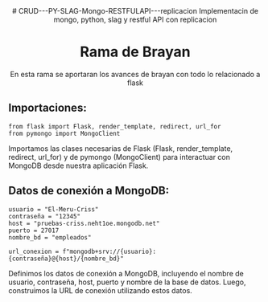 <center>
  # CRUD---PY-SLAG-Mongo-RESTFULAPI---replicacion
Implementacin de mongo, python, slag y restful API con replicacion
<h1>Rama de Brayan</h1>
  En esta rama se aportaran los avances de brayan con todo lo relacionado a flask
</center> 

<h2>Importaciones:</h2>

    from flask import Flask, render_template, redirect, url_for
    from pymongo import MongoClient
  
Importamos las clases necesarias de Flask (Flask, render_template, redirect, url_for) y de pymongo (MongoClient) para interactuar con MongoDB desde nuestra aplicación Flask.

<h2>Datos de conexión a MongoDB:</h2>

    usuario = "El-Meru-Criss"
    contraseña = "12345"
    host = "pruebas-criss.neht1oe.mongodb.net"
    puerto = 27017
    nombre_bd = "empleados"

    url_conexion = f"mongodb+srv://{usuario}:{contraseña}@{host}/{nombre_bd}"
    
Definimos los datos de conexión a MongoDB, incluyendo el nombre de usuario, contraseña, host, puerto y nombre de la base de datos. Luego, construimos la URL de conexión utilizando estos datos.
